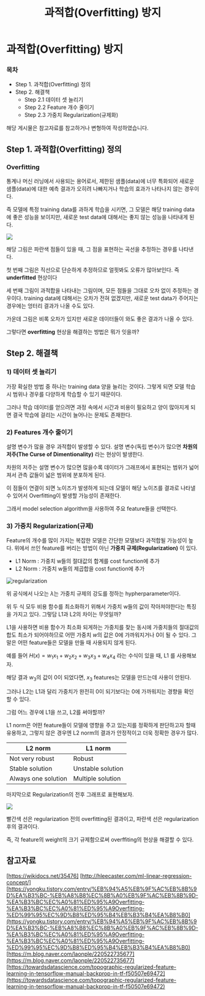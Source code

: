 ﻿---  
title:  "과적합(Overfitting) 방지"  
  
categories:  
 - Machine Learning  
tags:  
 - Study, Machine Learning  
 
---
# 과적합(Overfitting) 방지
### 목차

-  Step 1. 과적합(Overfitting) 정의
-  Step 2. 해결책
	*  Step 2.1 데이터 셋 늘리기
	*  Step 2.2 Feature 개수 줄이기
	*  Step 2.3 가중치 Regularization(규제화)

해당 게시물은 참고자료를 참고하거나 변형하여 작성하였습니다.

## Step 1. 과적합(Overfitting) 정의

### Overfitting
 통계나 머신 러닝에서 사용되는 용어로서, 제한된 샘플(data)에 너무 특화되어 새로운 샘플(data)에 대한 예측 결과가 오히려 나빠지거나 학습의 효과가 나타나지 않는 경우이다.

즉 모델에 특정 training data를 과하게 학습을 시키면, 그 모델은 해당 training data에 좋은 성능을 보이지만, 새로운 test data에 대해서는 좋지 않는 성능을 나타내게 된다.

![](https://miro.medium.com/max/1266/1*_7OPgojau8hkiPUiHoGK_w.png)

해당 그림은 파란색 점들이 있을 때, 그 점을 표현하는 곡선을 추정하는 경우를 나타낸다.

첫 번째 그림은 직선으로 단순하게 추정하므로 얼핏봐도 오류가 많아보인다. 즉 **underfitted** 현상이다

세 번째 그림이 과적합을 나타내는 그림이며, 모든 점들을 그대로 오차 없이 추정하는 경우이다. training data에 대해서는 오차가 전혀 없겠지만, 새로운 test data가 주어지는 경우에는 엉터리 결과가 나올 수도 있다.

가운데 그림은 비록 오차가 있지만 새로운 데이터들이 와도 좋은 결과가 나올 수 있다.

그렇다면 **overfitting** 현상을 해결하는 방법은 뭐가 잇을까?

## Step 2. 해결책 

### 1) 데이터 셋 늘리기

가장 확실한 방법 중 하나는 training data 양을 늘리는 것이다. 그렇게 되면 모델 학습시 범위나 경우를 다양하게 학습할 수 있기 때문이다.

그러나 학습 데이터를 얻으려면 과정 속에서 시간과 비용이 필요하고 양이 많아지게 되면 결국 학습에 걸리는 시간이 늘어나는 문제도 존재한다.

### 2) Features 개수 줄이기

설명 변수가 많을 경우 과적합이 발생할 수 있다. 설명 변수(독립 변수)가 많으면 **차원의 저주(The Curse of Dimentionality)** 라는 현상이 발생한다. 

차원의 저주는 설명 변수가 많으면 많을수록 데이터가 그래프에서 표현되는 범위가 넓어져서 관측 값들이 넓은 범위에 분포하게 된다.

 이 점들이 연결이 되면 노이즈가 발생하게 되는데 모델이 해당 노이즈를 결과로 나타낼 수 있어서 Overfitting이 발생할 가능성이 존재한다.

그래서 model selection algorithm을 사용하여 주요 feature들을 선택한다.
 
### 3)  가중치 Regularization(규제)

Feature의 개수를 많이 가지는 복잡한 모델은 간단한 모델보다 과적합될 가능성이 높다. 위에서 쓰인 feature를 버리는 방법이 아닌 **가중치 규제(Regularization)** 이 있다.

- L1 Norm : 가중치 w들의 절대값의 합계를 cost function에 추가
- L2 Norm : 가중치 w들의 제곱합을 cost function에 추가

![regularization](https://user-images.githubusercontent.com/59912557/76288482-28869780-62ea-11ea-9a3b-529a722185a8.PNG)

위 공식에서 나오는 $λ$는 가중치 규제의 강도를 정하는 hypherparameter이다. 

위 두 식 모두 비용 함수를 최소화하기 위해서 가중치 w들의 값이 작아져야한다는 특징을 가지고 있다. 그렇담 L1과 L2의 차이는 무엇일까?

L1을 사용하면 비용 함수가 최소화 되게하는 가중치를 찾는 동시에 가중치들의 절대값의 합도 최소가 되어야하므로 어떤 가중치 $w$의 값은 0에 가까워지거나 0이 될 수 있다.  그 말은 어떤 feature들은 모델을 만들 때 사용되지 않게 된다.

예를 들어 $H(x) = w_{1}x_{1} + w_{2}x_{2} + w_{3}x_{3} + w_{4}x_{4}$ 라는 수식이 있을 때, L1 를 사용해보자.

해당 결과 $w_3$의 값이 0이 되었다면, $x_3$ features는 모델을 만드는데 사용이 안된다.

그러나 L2는 L1과 달리 가중치가 완전히 0이 되기보다는 0에 가까워지는 경향을 확인 할 수 있다.

그럼 어느 경우에 L1을 쓰고, L2를 써야할까?

L1 norm은 어떤 feature들이 모델에 영향을 주고 있는지를 정확하게 판단하고자 할때 유용하고, 그렇지 않은 경우엔 L2 norm의 결과가 안정적이고 더욱 정확한 경우가 많다.


L2 norm |L1 norm
-------- | -----
Not very robust | Robust
Stable solution | Unstable solution
Always one solution | Multiple solution

마지막으로 Regularization의 전후 그래프로 표현해보자.

![](https://miro.medium.com/max/297/1*LbNfJzZ-Kt3JYzaeV-ZNHA.png)

빨간색 선은 regularization 전의 overfitting된 결과이고, 
파란색 선은 regularization 후의 결과이다. 

즉, 각 feature의 weight의 크기 규제함으로써 overffiting의 현상을 해결할 수 있다.

## 참고자료 

[https://wikidocs.net/35476] [http://hleecaster.com/ml-linear-regression-concept/]
[https://yongku.tistory.com/entry/%EB%94%A5%EB%9F%AC%EB%8B%9D%EA%B3%BC-%EB%A8%B8%EC%8B%A0%EB%9F%AC%EB%8B%9D-%EA%B3%BC%EC%A0%81%ED%95%A9Overfitting-%EA%B3%BC%EC%A0%81%ED%95%A9Overfitting-%ED%99%95%EC%9D%B8%ED%95%B4%EB%B3%B4%EA%B8%B0](https://yongku.tistory.com/entry/%EB%94%A5%EB%9F%AC%EB%8B%9D%EA%B3%BC-%EB%A8%B8%EC%8B%A0%EB%9F%AC%EB%8B%9D-%EA%B3%BC%EC%A0%81%ED%95%A9Overfitting-%EA%B3%BC%EC%A0%81%ED%95%A9Overfitting-%ED%99%95%EC%9D%B8%ED%95%B4%EB%B3%B4%EA%B8%B0)
[https://m.blog.naver.com/laonple/220522735677](https://m.blog.naver.com/laonple/220522735677)
[https://towardsdatascience.com/topographic-regularized-feature-learning-in-tensorflow-manual-backprop-in-tf-f50507e69472](https://towardsdatascience.com/topographic-regularized-feature-learning-in-tensorflow-manual-backprop-in-tf-f50507e69472)
